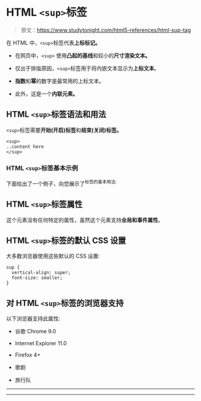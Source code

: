 # HTML `<sup>`标签

> 原文：<https://www.studytonight.com/html5-references/html-sup-tag>

在 HTML 中，`<sup>`标签代表**上标标记。**

*   在网页中，`<sup>` 使用**凸起的基线**和较小的**尺寸渲染文本。**

*   仅出于排版原因，`<sup>`标签用于将内嵌文本显示为**上标文本**。

*   **指数**和**幂**的数字是最常用的上标文本。

*   此外，这是一个**内联元素。**

## HTML `<sup>`标签语法和用法

`<sup>`标签需要**开始(开启)标签**和**结束(关闭)标签。**

```
<sup>
..content here
</sup>
```

### HTML `<sup>`标签基本示例

下面给出了一个例子，向您展示了<sup>标签的基本用法:</sup>

## HTML `<sup>`标签属性

这个元素没有任何特定的属性，虽然这个元素支持**全局和事件属性**。

## HTML `<sup>`标签的默认 CSS 设置

大多数浏览器使用这些默认的 CSS 设置:

```
sup {
  vertical-align: super;
  font-size: smaller;
}
```

## 对 HTML `<sup>`标签的浏览器支持

以下浏览器支持此属性:

*   谷歌 Chrome 9.0

*   Internet Explorer 11.0

*   Firefox 4+

*   歌剧

*   旅行队

* * *

* * *